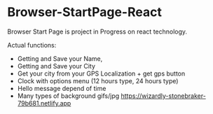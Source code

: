 # Browser-StartPage-React
Browser Start Page is project in Progress on react technology.

Actual functions: 
- Getting and Save your Name,
- Getting and Save your City
- Get your city from your GPS Localization + get gps button
- Clock with options menu (12 hours type, 24 hours type)
- Hello message depend of time
- Many types of background gifs/jpg
https://wizardly-stonebraker-79b681.netlify.app
